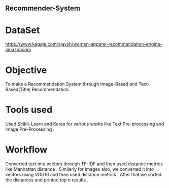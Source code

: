 ## Recommender-System
# DataSet
https://www.kaggle.com/ajaysh/women-apparel-recommendation-engine-amazoncom
# Objective
To make a Recommendation System through Image-Based and Text-Based(Title) Recommendation.
# Tools used
Used Scikit-Learn and Keras for various works like Text Pre-processing and Image Pre-Processing . 
# Workflow
Converted text into vectors through TF-IDF and then used distance metrics like Manhattan distance . Similarly for images also, we converted it into vectors using VGG16 and then used distance metrics . After that we sorted the distances and printed top n results .

